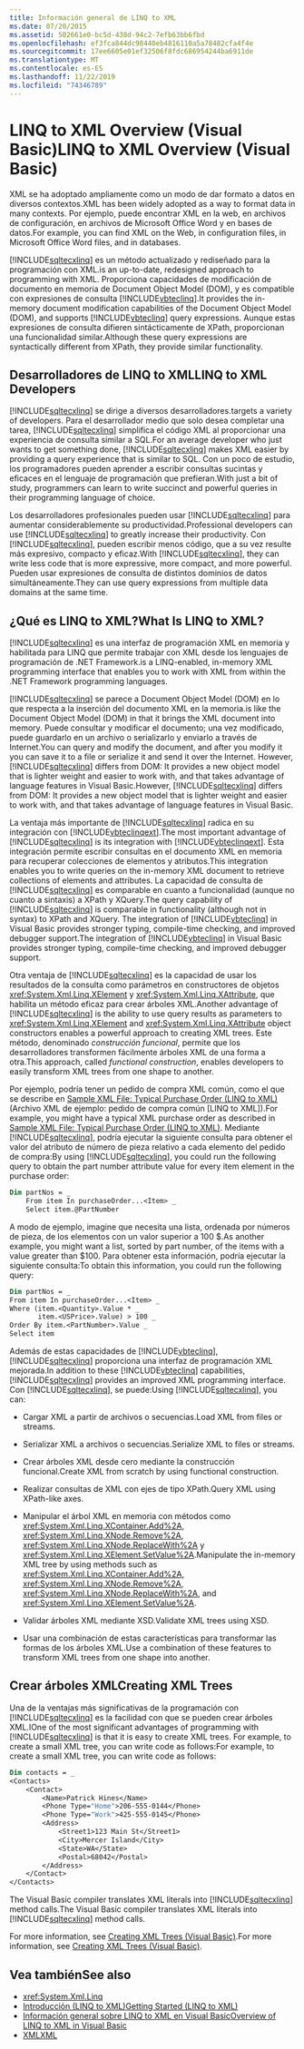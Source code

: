 ```yaml
---
title: Información general de LINQ to XML
ms.date: 07/20/2015
ms.assetid: 502661e0-bc5d-438d-94c2-7efb63bb6fbd
ms.openlocfilehash: ef3fca844dc98440eb4816110a5a78482cfa4f4e
ms.sourcegitcommit: 17ee6605e01ef32506f8fdc686954244ba6911de
ms.translationtype: MT
ms.contentlocale: es-ES
ms.lasthandoff: 11/22/2019
ms.locfileid: "74346789"
---
```

# <a name="linq-to-xml-overview-visual-basic"></a><span data-ttu-id="86c17-102">LINQ to XML Overview (Visual Basic)</span><span class="sxs-lookup"><span data-stu-id="86c17-102">LINQ to XML Overview (Visual Basic)</span></span>
<span data-ttu-id="86c17-103">XML se ha adoptado ampliamente como un modo de dar formato a datos en diversos contextos.</span><span class="sxs-lookup"><span data-stu-id="86c17-103">XML has been widely adopted as a way to format data in many contexts.</span></span> <span data-ttu-id="86c17-104">Por ejemplo, puede encontrar XML en la web, en archivos de configuración, en archivos de Microsoft Office Word y en bases de datos.</span><span class="sxs-lookup"><span data-stu-id="86c17-104">For example, you can find XML on the Web, in configuration files, in Microsoft Office Word files, and in databases.</span></span>  
  
 [!INCLUDE[sqltecxlinq](~/includes/sqltecxlinq-md.md)] <span data-ttu-id="86c17-105">es un método actualizado y rediseñado para la programación con XML.</span><span class="sxs-lookup"><span data-stu-id="86c17-105">is an up-to-date, redesigned approach to programming with XML.</span></span> <span data-ttu-id="86c17-106">Proporciona capacidades de modificación de documento en memoria de Document Object Model (DOM), y es compatible con expresiones de consulta [!INCLUDE[vbteclinq](~/includes/vbteclinq-md.md)].</span><span class="sxs-lookup"><span data-stu-id="86c17-106">It provides the in-memory document modification capabilities of the Document Object Model (DOM), and supports [!INCLUDE[vbteclinq](~/includes/vbteclinq-md.md)] query expressions.</span></span> <span data-ttu-id="86c17-107">Aunque estas expresiones de consulta difieren sintácticamente de XPath, proporcionan una funcionalidad similar.</span><span class="sxs-lookup"><span data-stu-id="86c17-107">Although these query expressions are syntactically different from XPath, they provide similar functionality.</span></span>  
  
## <a name="linq-to-xml-developers"></a><span data-ttu-id="86c17-108">Desarrolladores de LINQ to XML</span><span class="sxs-lookup"><span data-stu-id="86c17-108">LINQ to XML Developers</span></span>  
 [!INCLUDE[sqltecxlinq](~/includes/sqltecxlinq-md.md)] <span data-ttu-id="86c17-109">se dirige a diversos desarrolladores.</span><span class="sxs-lookup"><span data-stu-id="86c17-109">targets a variety of developers.</span></span> <span data-ttu-id="86c17-110">Para el desarrollador medio que solo desea completar una tarea, [!INCLUDE[sqltecxlinq](~/includes/sqltecxlinq-md.md)] simplifica el código XML al proporcionar una experiencia de consulta similar a SQL.</span><span class="sxs-lookup"><span data-stu-id="86c17-110">For an average developer who just wants to get something done, [!INCLUDE[sqltecxlinq](~/includes/sqltecxlinq-md.md)] makes XML easier by providing a query experience that is similar to SQL.</span></span> <span data-ttu-id="86c17-111">Con un poco de estudio, los programadores pueden aprender a escribir consultas sucintas y eficaces en el lenguaje de programación que prefieran.</span><span class="sxs-lookup"><span data-stu-id="86c17-111">With just a bit of study, programmers can learn to write succinct and powerful queries in their programming language of choice.</span></span>  
  
 <span data-ttu-id="86c17-112">Los desarrolladores profesionales pueden usar [!INCLUDE[sqltecxlinq](~/includes/sqltecxlinq-md.md)] para aumentar considerablemente su productividad.</span><span class="sxs-lookup"><span data-stu-id="86c17-112">Professional developers can use [!INCLUDE[sqltecxlinq](~/includes/sqltecxlinq-md.md)] to greatly increase their productivity.</span></span> <span data-ttu-id="86c17-113">Con [!INCLUDE[sqltecxlinq](~/includes/sqltecxlinq-md.md)], pueden escribir menos código, que a su vez resulte más expresivo, compacto y eficaz.</span><span class="sxs-lookup"><span data-stu-id="86c17-113">With [!INCLUDE[sqltecxlinq](~/includes/sqltecxlinq-md.md)], they can write less code that is more expressive, more compact, and more powerful.</span></span> <span data-ttu-id="86c17-114">Pueden usar expresiones de consulta de distintos dominios de datos simultáneamente.</span><span class="sxs-lookup"><span data-stu-id="86c17-114">They can use query expressions from multiple data domains at the same time.</span></span>  
  
## <a name="what-is-linq-to-xml"></a><span data-ttu-id="86c17-115">¿Qué es LINQ to XML?</span><span class="sxs-lookup"><span data-stu-id="86c17-115">What Is LINQ to XML?</span></span>  
 [!INCLUDE[sqltecxlinq](~/includes/sqltecxlinq-md.md)] <span data-ttu-id="86c17-116">es una interfaz de programación XML en memoria y habilitada para LINQ que permite trabajar con XML desde los lenguajes de programación de .NET Framework.</span><span class="sxs-lookup"><span data-stu-id="86c17-116">is a LINQ-enabled, in-memory XML programming interface that enables you to work with XML from within the .NET Framework programming languages.</span></span>  
  
 [!INCLUDE[sqltecxlinq](~/includes/sqltecxlinq-md.md)] <span data-ttu-id="86c17-117">se parece a Document Object Model (DOM) en lo que respecta a la inserción del documento XML en la memoria.</span><span class="sxs-lookup"><span data-stu-id="86c17-117">is like the Document Object Model (DOM) in that it brings the XML document into memory.</span></span> <span data-ttu-id="86c17-118">Puede consultar y modificar el documento; una vez modificado, puede guardarlo en un archivo o serializarlo y enviarlo a través de Internet.</span><span class="sxs-lookup"><span data-stu-id="86c17-118">You can query and modify the document, and after you modify it you can save it to a file or serialize it and send it over the Internet.</span></span> <span data-ttu-id="86c17-119">However, [!INCLUDE[sqltecxlinq](~/includes/sqltecxlinq-md.md)] differs from DOM: It provides a new object model that is lighter weight and easier to work with, and that takes advantage of language features in Visual Basic.</span><span class="sxs-lookup"><span data-stu-id="86c17-119">However, [!INCLUDE[sqltecxlinq](~/includes/sqltecxlinq-md.md)] differs from DOM: It provides a new object model that is lighter weight and easier to work with, and that takes advantage of language features in Visual Basic.</span></span>  
  
 <span data-ttu-id="86c17-120">La ventaja más importante de [!INCLUDE[sqltecxlinq](~/includes/sqltecxlinq-md.md)] radica en su integración con [!INCLUDE[vbteclinqext](~/includes/vbteclinqext-md.md)].</span><span class="sxs-lookup"><span data-stu-id="86c17-120">The most important advantage of [!INCLUDE[sqltecxlinq](~/includes/sqltecxlinq-md.md)] is its integration with [!INCLUDE[vbteclinqext](~/includes/vbteclinqext-md.md)].</span></span> <span data-ttu-id="86c17-121">Esta integración permite escribir consultas en el documento XML en memoria para recuperar colecciones de elementos y atributos.</span><span class="sxs-lookup"><span data-stu-id="86c17-121">This integration enables you to write queries on the in-memory XML document to retrieve collections of elements and attributes.</span></span> <span data-ttu-id="86c17-122">La capacidad de consulta de [!INCLUDE[sqltecxlinq](~/includes/sqltecxlinq-md.md)] es comparable en cuanto a funcionalidad (aunque no cuanto a sintaxis) a XPath y XQuery.</span><span class="sxs-lookup"><span data-stu-id="86c17-122">The query capability of [!INCLUDE[sqltecxlinq](~/includes/sqltecxlinq-md.md)] is comparable in functionality (although not in syntax) to XPath and XQuery.</span></span> <span data-ttu-id="86c17-123">The integration of [!INCLUDE[vbteclinq](~/includes/vbteclinq-md.md)] in Visual Basic provides stronger typing, compile-time checking, and improved debugger support.</span><span class="sxs-lookup"><span data-stu-id="86c17-123">The integration of [!INCLUDE[vbteclinq](~/includes/vbteclinq-md.md)] in Visual Basic provides stronger typing, compile-time checking, and improved debugger support.</span></span>  
  
 <span data-ttu-id="86c17-124">Otra ventaja de [!INCLUDE[sqltecxlinq](~/includes/sqltecxlinq-md.md)] es la capacidad de usar los resultados de la consulta como parámetros en constructores de objetos <xref:System.Xml.Linq.XElement> y <xref:System.Xml.Linq.XAttribute>, que habilita un método eficaz para crear árboles XML.</span><span class="sxs-lookup"><span data-stu-id="86c17-124">Another advantage of [!INCLUDE[sqltecxlinq](~/includes/sqltecxlinq-md.md)] is the ability to use query results as parameters to <xref:System.Xml.Linq.XElement> and <xref:System.Xml.Linq.XAttribute> object constructors enables a powerful approach to creating XML trees.</span></span> <span data-ttu-id="86c17-125">Este método, denominado *construcción funcional*, permite que los desarrolladores transformen fácilmente árboles XML de una forma a otra.</span><span class="sxs-lookup"><span data-stu-id="86c17-125">This approach, called *functional construction*, enables developers to easily transform XML trees from one shape to another.</span></span>  
  
 <span data-ttu-id="86c17-126">Por ejemplo, podría tener un pedido de compra XML común, como el que se describe en [Sample XML File: Typical Purchase Order (LINQ to XML)](../../../../visual-basic/programming-guide/concepts/linq/sample-xml-file-typical-purchase-order-linq-to-xml.md) (Archivo XML de ejemplo: pedido de compra común [LINQ to XML]).</span><span class="sxs-lookup"><span data-stu-id="86c17-126">For example, you might have a typical XML purchase order as described in [Sample XML File: Typical Purchase Order (LINQ to XML)](../../../../visual-basic/programming-guide/concepts/linq/sample-xml-file-typical-purchase-order-linq-to-xml.md).</span></span> <span data-ttu-id="86c17-127">Mediante [!INCLUDE[sqltecxlinq](~/includes/sqltecxlinq-md.md)], podría ejecutar la siguiente consulta para obtener el valor del atributo de número de pieza relativo a cada elemento del pedido de compra:</span><span class="sxs-lookup"><span data-stu-id="86c17-127">By using [!INCLUDE[sqltecxlinq](~/includes/sqltecxlinq-md.md)], you could run the following query to obtain the part number attribute value for every item element in the purchase order:</span></span>  
  
```vb  
Dim partNos = _  
    From item In purchaseOrder...<Item> _  
    Select item.@PartNumber  
```  
  
 <span data-ttu-id="86c17-128">A modo de ejemplo, imagine que necesita una lista, ordenada por números de pieza, de los elementos con un valor superior a 100 $.</span><span class="sxs-lookup"><span data-stu-id="86c17-128">As another example, you might want a list, sorted by part number, of the items with a value greater than $100.</span></span> <span data-ttu-id="86c17-129">Para obtener esta información, podría ejecutar la siguiente consulta:</span><span class="sxs-lookup"><span data-stu-id="86c17-129">To obtain this information, you could run the following query:</span></span>  
  
```vb  
Dim partNos = _  
From item In purchaseOrder...<Item> _  
Where (item.<Quantity>.Value * _  
       item.<USPrice>.Value) > 100 _  
Order By item.<PartNumber>.Value _  
Select item  
```  
  
 <span data-ttu-id="86c17-130">Además de estas capacidades de [!INCLUDE[vbteclinq](~/includes/vbteclinq-md.md)], [!INCLUDE[sqltecxlinq](~/includes/sqltecxlinq-md.md)] proporciona una interfaz de programación XML mejorada.</span><span class="sxs-lookup"><span data-stu-id="86c17-130">In addition to these [!INCLUDE[vbteclinq](~/includes/vbteclinq-md.md)] capabilities, [!INCLUDE[sqltecxlinq](~/includes/sqltecxlinq-md.md)] provides an improved XML programming interface.</span></span> <span data-ttu-id="86c17-131">Con [!INCLUDE[sqltecxlinq](~/includes/sqltecxlinq-md.md)], se puede:</span><span class="sxs-lookup"><span data-stu-id="86c17-131">Using [!INCLUDE[sqltecxlinq](~/includes/sqltecxlinq-md.md)], you can:</span></span>  
  
- <span data-ttu-id="86c17-132">Cargar XML a partir de archivos o secuencias.</span><span class="sxs-lookup"><span data-stu-id="86c17-132">Load XML from files or streams.</span></span>  
  
- <span data-ttu-id="86c17-133">Serializar XML a archivos o secuencias.</span><span class="sxs-lookup"><span data-stu-id="86c17-133">Serialize XML to files or streams.</span></span>  
  
- <span data-ttu-id="86c17-134">Crear árboles XML desde cero mediante la construcción funcional.</span><span class="sxs-lookup"><span data-stu-id="86c17-134">Create XML from scratch by using functional construction.</span></span>  
  
- <span data-ttu-id="86c17-135">Realizar consultas de XML con ejes de tipo XPath.</span><span class="sxs-lookup"><span data-stu-id="86c17-135">Query XML using XPath-like axes.</span></span>  
  
- <span data-ttu-id="86c17-136">Manipular el árbol XML en memoria con métodos como <xref:System.Xml.Linq.XContainer.Add%2A>, <xref:System.Xml.Linq.XNode.Remove%2A>, <xref:System.Xml.Linq.XNode.ReplaceWith%2A> y <xref:System.Xml.Linq.XElement.SetValue%2A>.</span><span class="sxs-lookup"><span data-stu-id="86c17-136">Manipulate the in-memory XML tree by using methods such as <xref:System.Xml.Linq.XContainer.Add%2A>, <xref:System.Xml.Linq.XNode.Remove%2A>, <xref:System.Xml.Linq.XNode.ReplaceWith%2A>, and <xref:System.Xml.Linq.XElement.SetValue%2A>.</span></span>  
  
- <span data-ttu-id="86c17-137">Validar árboles XML mediante XSD.</span><span class="sxs-lookup"><span data-stu-id="86c17-137">Validate XML trees using XSD.</span></span>  
  
- <span data-ttu-id="86c17-138">Usar una combinación de estas características para transformar las formas de los árboles XML.</span><span class="sxs-lookup"><span data-stu-id="86c17-138">Use a combination of these features to transform XML trees from one shape into another.</span></span>  
  
## <a name="creating-xml-trees"></a><span data-ttu-id="86c17-139">Crear árboles XML</span><span class="sxs-lookup"><span data-stu-id="86c17-139">Creating XML Trees</span></span>  
 <span data-ttu-id="86c17-140">Una de la ventajas más significativas de la programación con [!INCLUDE[sqltecxlinq](~/includes/sqltecxlinq-md.md)] es la facilidad con que se pueden crear árboles XML.</span><span class="sxs-lookup"><span data-stu-id="86c17-140">IOne of the most significant advantages of programming with [!INCLUDE[sqltecxlinq](~/includes/sqltecxlinq-md.md)] is that it is easy to create XML trees.</span></span> <span data-ttu-id="86c17-141">For example, to create a small XML tree, you can write  code as follows:</span><span class="sxs-lookup"><span data-stu-id="86c17-141">For example, to create a small XML tree, you can write  code as follows:</span></span>  
  
```vb  
Dim contacts = _  
<Contacts>  
    <Contact>  
        <Name>Patrick Hines</Name>  
        <Phone Type="Home">206-555-0144</Phone>  
        <Phone Type="Work">425-555-0145</Phone>  
        <Address>  
            <Street1>123 Main St</Street1>  
            <City>Mercer Island</City>  
            <State>WA</State>  
            <Postal>68042</Postal>  
        </Address>  
    </Contact>  
</Contacts>  
```  
  
 <span data-ttu-id="86c17-142">The Visual Basic compiler translates XML literals into [!INCLUDE[sqltecxlinq](~/includes/sqltecxlinq-md.md)] method calls.</span><span class="sxs-lookup"><span data-stu-id="86c17-142">The Visual Basic compiler translates XML literals into [!INCLUDE[sqltecxlinq](~/includes/sqltecxlinq-md.md)] method calls.</span></span>  
  
 <span data-ttu-id="86c17-143">For more information, see [Creating XML Trees (Visual Basic)](../../../../visual-basic/programming-guide/concepts/linq/creating-xml-trees.md).</span><span class="sxs-lookup"><span data-stu-id="86c17-143">For more information, see [Creating XML Trees (Visual Basic)](../../../../visual-basic/programming-guide/concepts/linq/creating-xml-trees.md).</span></span>  
  
## <a name="see-also"></a><span data-ttu-id="86c17-144">Vea también</span><span class="sxs-lookup"><span data-stu-id="86c17-144">See also</span></span>

- <xref:System.Xml.Linq>
- [<span data-ttu-id="86c17-145">Introducción (LINQ to XML)</span><span class="sxs-lookup"><span data-stu-id="86c17-145">Getting Started (LINQ to XML)</span></span>](../../../../visual-basic/programming-guide/concepts/linq/getting-started-linq-to-xml.md)
- [<span data-ttu-id="86c17-146">Información general sobre LINQ to XML en Visual Basic</span><span class="sxs-lookup"><span data-stu-id="86c17-146">Overview of LINQ to XML in Visual Basic</span></span>](../../../../visual-basic/programming-guide/language-features/xml/overview-of-linq-to-xml.md)
- [<span data-ttu-id="86c17-147">XML</span><span class="sxs-lookup"><span data-stu-id="86c17-147">XML</span></span>](../../../../visual-basic/programming-guide/language-features/xml/index.md)
